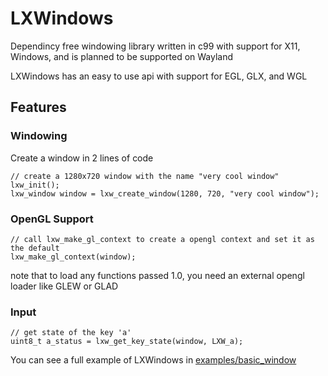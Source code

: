# LXWindows
Dependincy free windowing library written in c99 with support for X11, Windows, and is planned to be supported on Wayland

LXWindows has an easy to use api with support for EGL, GLX, and WGL

## Features

### Windowing
Create a window in 2 lines of code

```
// create a 1280x720 window with the name "very cool window"
lxw_init();
lxw_window window = lxw_create_window(1280, 720, "very cool window");
```

### OpenGL Support
```
// call lxw_make_gl_context to create a opengl context and set it as the default
lxw_make_gl_context(window);
```
note that to load any functions passed 1.0, you need an external opengl loader like GLEW or GLAD

### Input
```
// get state of the key 'a'
uint8_t a_status = lxw_get_key_state(window, LXW_a);
```

You can see a full example of LXWindows in [examples/basic_window](https://github.com/org-lx/lxwindows/blob/main/examples/basic_window/basic_window.c)
